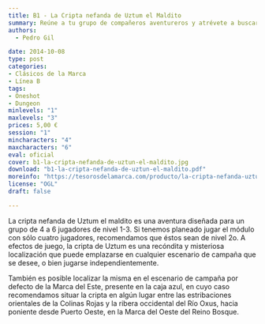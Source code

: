 ```yaml
---
title: B1 - La Cripta nefanda de Uztum el Maldito
summary: Reúne a tu grupo de compañeros aventureros y atrévete a buscar la mítica cripta de Uztum, allende las Colinas Rojas, más allá de Reino Bosque y la Marca del Este, para descubrir sus secretos y maravillas de antaño. ¿Podrás sobrevevivir para ver otro día?
authors:
  - Pedro Gil

date: 2014-10-08
type: post
categories:
- Clásicos de la Marca
- Línea B
tags:
- Oneshot
- Dungeon
minlevels: "1"
maxlevels: "3"
prices: 5,00 €
session: "1"
mincharacters: "4"
maxcharacters: "6"
eval: oficial
cover: b1-la-cripta-nefanda-de-uztun-el-maldito.jpg
download: "b1-la-cripta-nefanda-de-uztun-el-maldito.pdf"
moreinfo: "https://tesorosdelamarca.com/producto/la-cripta-nefanda-uztum-maldito/"
license: "OGL"
draft: false

---
```


La cripta nefanda de Uztum el maldito es una aventura diseñada para un grupo de 4 a 6 jugadores de nivel 1-3. Si tenemos planeado jugar el módulo con sólo cuatro jugadores, recomendamos que éstos sean de nivel 2o. A efectos de juego, la cripta de Uztum es una recóndita y misteriosa localización que puede emplazarse en cualquier escenario de campaña que se desee, o bien jugarse independientemente.

También es posible localizar la misma en el escenario de campaña por defecto de la Marca del Este, presente en la caja azul, en cuyo caso recomendamos situar la cripta en algún lugar entre las estribaciones orientales de la Colinas Rojas y la ribera occidental del Río Oxus, hacia poniente desde Puerto Oeste, en la Marca del Oeste del Reino Bosque.
